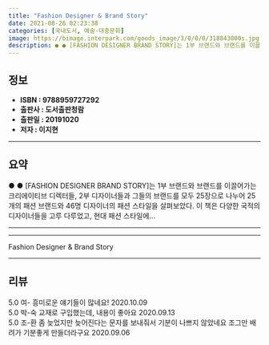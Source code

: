 ```yaml
---
title: "Fashion Designer & Brand Story"
date: 2021-08-26 02:23:38
categories: [국내도서, 예술-대중문화]
image: https://bimage.interpark.com/goods_image/3/0/0/0/318843000s.jpg
description: ● ● [FASHION DESIGNER BRAND STORY]는 1부 브랜드와 브랜드를 이끌어가는 크리에이티브 디렉터들, 2부 디자이너들과 그들의 브랜드를 모두 25장으로 나누어 25개의 패션 브랜드와 46명 디자이너의 패션 스타일을 살펴보았다. 이 책은 다양한 국적의 디자이너들을
---
```


## **정보**

- **ISBN : 9788959727292**
- **출판사 : 도서출판청람**
- **출판일 : 20191020**
- **저자 : 이지현**

------



## **요약**

●  ●  [FASHION DESIGNER  BRAND STORY]는 1부 브랜드와 브랜드를 이끌어가는 크리에이티브 디렉터들, 2부 디자이너들과 그들의 브랜드를 모두 25장으로 나누어 25개의 패션 브랜드와 46명 디자이너의 패션 스타일을 살펴보았다. 이 책은 다양한 국적의 디자이너들을 고루 다루었고, 현대 패션 스타일에... 

------



------


Fashion Designer & Brand Story 

------


## **리뷰** 

5.0 여- 흥미로운 얘기들이 많네요! 2020.10.09 <br/>5.0 박-숙 교재로 구입했는데, 내용이 좋아요 2020.09.13 <br/>5.0 조-환 좀 늦었지만 늦어진다는 문자를 보내줘서 기분이 나쁘지 않았네요 조그만 배려가 기분좋게 만들더라구요 2020.09.06 <br/>